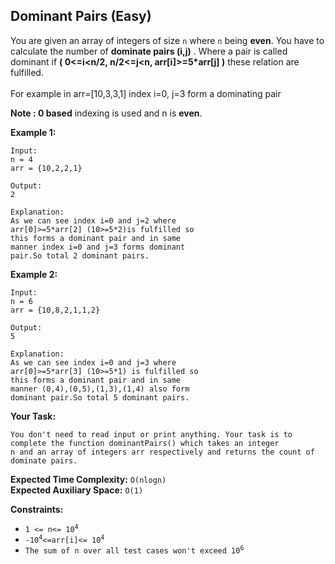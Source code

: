 ## Dominant Pairs (Easy)
You are given an array of integers of size ```n``` where ```n``` being **even**. You have to calculate the number of **dominate pairs (i,j)** . Where a pair is called dominant if **( 0<=i<n/2, n/2<=j<n, arr[i]>=5*arr[j] )** these relation are fulfilled.<br>  
For example  in arr=[10,3,3,1] index i=0, j=3 form a dominating pair

**Note : 0 based** indexing is used  and n is **even**. 

**Example 1:**
```
Input:
n = 4
arr = {10,2,2,1}

Output:
2

Explanation:
As we can see index i=0 and j=2 where
arr[0]>=5*arr[2] (10>=5*2)is fulfilled so
this forms a dominant pair and in same
manner index i=0 and j=3 forms dominant
pair.So total 2 dominant pairs.
```

**Example 2:**
```
Input:
n = 6
arr = {10,8,2,1,1,2}

Output:
5

Explanation:
As we can see index i=0 and j=3 where
arr[0]>=5*arr[3] (10>=5*1) is fulfilled so
this forms a dominant pair and in same
manner (0,4),(0,5),(1,3),(1,4) also form
dominant pair.So total 5 dominant pairs.
```

**Your Task:**
```
You don't need to read input or print anything. Your task is to complete the function dominantPairs() which takes an integer 
n and an array of integers arr respectively and returns the count of dominate pairs.
```

**Expected Time Complexity:** ```O(nlogn)```<br>
**Expected Auxiliary Space:** ```O(1)```

**Constraints:**
<ul>
<li><code>1 <= n<= 10<sup>4</sup></code></li>
<li><code>-10<sup>4</sup><=arr[i]<= 10<sup>4</sup></code></li>
<li><code>The sum of n over all test cases won't exceed 10<sup>6</sup></code></li>
</ul>


